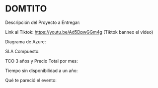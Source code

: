 # DOMTITO
Descripción del Proyecto a Entregar:


Link al Tiktok:
https://youtu.be/Ad5DpwGGm4g (Tiktok banneo el video)

Diagrama de Azure:

SLA Compuesto:

TCO 3 años y Precio Total por mes:

Tiempo sin disponibilidad a un año:

Qué te pareció el evento:
